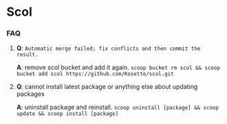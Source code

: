 # Scol

### FAQ

1. **Q**: `Automatic merge failed; fix conflicts and then commit the result.`

    **A**: remove scol bucket and add it again. `scoop bucket rm scol && scoop bucket add scol https://github.com/Kosette/scol.git`

2. **Q**: cannot install latest package or anything else about updating packages

    **A**: uninstall package and reinstall. `scoop uninstall [package] && scoop update && scoop install [package]`
